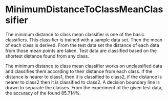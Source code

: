 # MinimumDistanceToClassMeanClassifier
The minimum distance to class mean classifier is one of the
basic classifiers. This classifier is trained with a sample
data set. Then the mean of each class is derived. From the
test data set the distance of each data from those mean
points are taken. Test data are classified based on the
shortest distance found from any class.

The minimum distance to class mean
classifier works on unclassified data and classifies them
according to their distance from each class. If the
distance is nearer to class1, then it is classified to class2,
if the distance is nearer to class2 then it is classified to
class2. A decision boundary line is drawn to separate
the classes. From the experiment of the given test data,
the accuracy of the found 85.714%.
